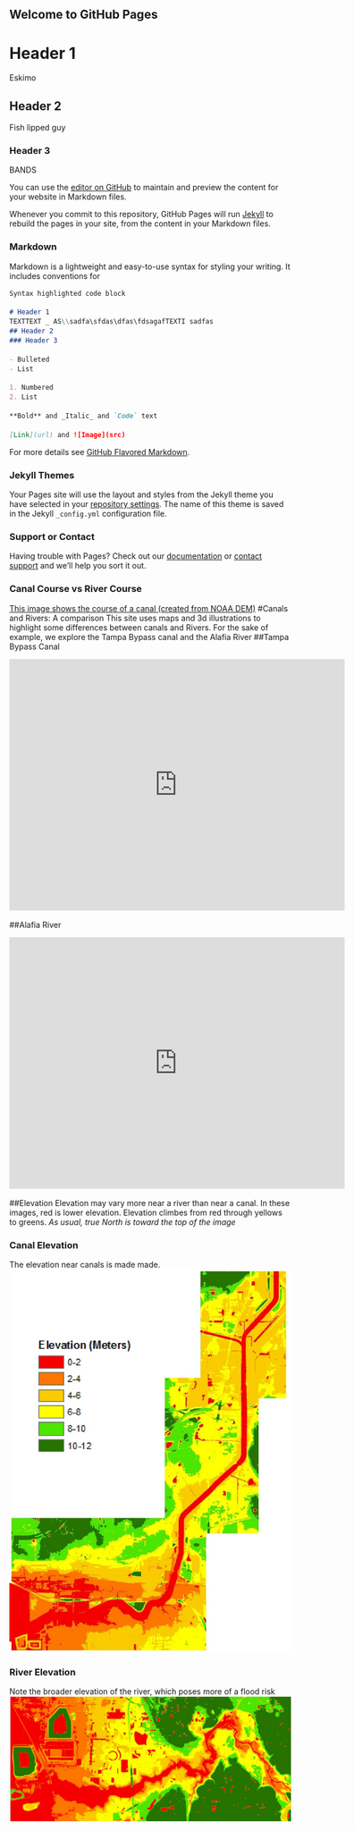 ## Welcome to GitHub Pages
# Header 1
Eskimo
## Header 2
Fish lipped guy
### Header 3
BANDS

You can use the [editor on GitHub](https://github.com/Alex26000/TestSite1/edit/master/README.md) to maintain and preview the content for your website in Markdown files.

Whenever you commit to this repository, GitHub Pages will run [Jekyll](https://jekyllrb.com/) to rebuild the pages in your site, from the content in your Markdown files.

### Markdown

Markdown is a lightweight and easy-to-use syntax for styling your writing. It includes conventions for

```markdown
Syntax highlighted code block

# Header 1
TEXTTEXT _ AS\\sadfa\sfdas\dfas\fdsagafTEXTI sadfas
## Header 2
### Header 3

- Bulleted
- List

1. Numbered
2. List

**Bold** and _Italic_ and `Code` text

[Link](url) and ![Image](src)
```

For more details see [GitHub Flavored Markdown](https://guides.github.com/features/mastering-markdown/).

### Jekyll Themes

Your Pages site will use the layout and styles from the Jekyll theme you have selected in your [repository settings](https://github.com/Alex26000/TestSite1/settings). The name of this theme is saved in the Jekyll `_config.yml` configuration file.

### Support or Contact

Having trouble with Pages? Check out our [documentation](https://help.github.com/categories/github-pages-basics/) or [contact support](https://github.com/contact) and we’ll help you sort it out.
### Canal Course vs River Course
[This image shows the course of a canal (created from NOAA DEM)](Canal_Course.png)
#Canals and Rivers: A comparison
This site uses maps and 3d illustrations to highlight some differences between canals and Rivers. For the sake of example, we explore the Tampa Bypass canal and the Alafia River
##Tampa Bypass Canal
<iframe src="https://www.google.com/maps/embed?pb=!1m18!1m12!1m3!1d71473.96014073727!2d-82.39291039551897!3d28.014363912322608!2m3!1f0!2f0!3f0!3m2!1i1024!2i768!4f13.1!3m3!1m2!1s0x88c2c8c2e4570e8d%3A0xe0bbd483daa1a0a0!2sTampa+Bypass+Canal!5e1!3m2!1sen!2sus!4v1487431088248" width="600" height="450" frameborder="0" style="border:0" allowfullscreen></iframe>

##Alafia River
<iframe src="https://www.google.com/maps/embed?pb=!1m18!1m12!1m3!1d4473.19598112696!2d-82.32887568440991!3d27.86759228272586!2m3!1f0!2f0!3f0!3m2!1i1024!2i768!4f13.1!3m3!1m2!1s0x88c2d1bc31026b3b%3A0xfdf6573bef9094fb!2s8439+FL-43%2C+Riverview%2C+FL+33578!5e1!3m2!1sen!2sus!4v1487431273536" width="600" height="450" frameborder="0" style="border:0" allowfullscreen></iframe>


##Elevation
Elevation may vary more near a river than near a canal.
In these images, red is lower elevation.  Elevation climbes from red through yellows to greens.  _As usual, true North is toward the top of the image_
### Canal Elevation
The elevation near canals is made made.
![](elevCanal.jpg)
### River Elevation
Note the broader elevation of the river, which poses more of a flood risk
![](elevRiver.jpg)

